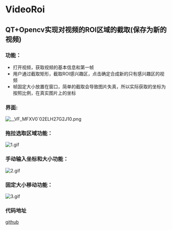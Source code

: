# VideoRoi
## QT+Opencv实现对视频的ROI区域的截取(保存为新的视频)
### 功能：
- 打开视频，获取视频的基本信息和第一帧
- 用户通过截取矩形，截取ROI感兴趣区，点击确定合成新的只有感兴趣区的视频
- 帧固定大小放置在窗口，简单的截取会导致图片失真，所以实际获取的坐标为按照比例，在真实图片上的坐标
### 界面:
![__VF_MFXV0`02ELH27G2J10.png](https://i.loli.net/2019/08/07/aPHkUWOuMRFiYfZ.png)
### 拖拉选取区域功能：
![1.gif](https://i.loli.net/2019/08/07/5LXuqbYDv3MT8Rr.gif)
### 手动输入坐标和大小功能：
![2.gif](https://i.loli.net/2019/08/07/BfMXpnGFNgyjasK.gif)
### 固定大小移动功能：
![3.gif](https://i.loli.net/2019/08/07/2ZIxHQt8aidsKPw.gif)
### 代码地址
[github](https://github.com/chengyangkj/VideoRoi)
